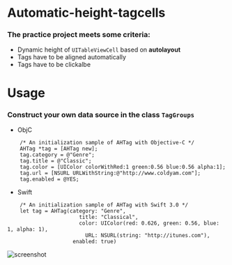 # Automatic-height-tagcells
### The practice project meets some criteria:
- Dynamic height of ``UITableViewCell`` based on **autolayout**
- Tags have to be aligned automatically
- Tags have to be clickalbe
 
# Usage
### Construct your own data source in the class ``TagGroups``

- ObjC

```
    /* An initialization sample of AHTag with Objective-C */
    AHTag *tag = [AHTag new];
    tag.category = @"Genre";
    tag.title = @"Classic";
    tag.color = [UIColor colorWithRed:1 green:0.56 blue:0.56 alpha:1];
    tag.url = [NSURL URLWithString:@"http://www.coldyam.com"];
    tag.enabled = @YES;
```

- Swift

```
    /* An initialization sample of AHTag with Swift 3.0 */
    let tag = AHTag(category: "Genre", 
                       title: "Classical", 
   					   color: UIColor(red: 0.626, green: 0.56, blue: 1, alpha: 1), 
                         URL: NSURL(string: "http://itunes.com"), 
                     enabled: true)
```

![screenshot](https://github.com/weijentu/automatic-height-tagcells/raw/master/images/screenshot.png)
